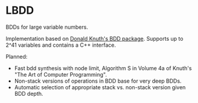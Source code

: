 # LBDD
BDDs for large variable numbers.

Implementation based on [Donald Knuth's BDD package](https://https://www-cs-faculty.stanford.edu/~knuth/programs/bdd14.w).
Supports up to 2^41 variables and contains a C++ interface.

Planned:
* Fast bdd synthesis with node limit, Algorithm S in Volume 4a of Knuth's "The Art of Computer Programming".
* Non-stack versions of operations in BDD base for very deep BDDs.
* Automatic selection of appropriate stack vs. non-stack version given BDD depth.
